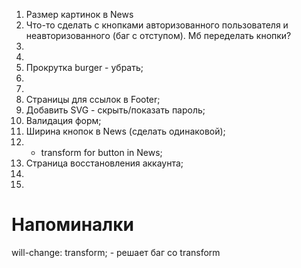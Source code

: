 1. Размер картинок в News
2. Что-то сделать с кнопками авторизованного пользователя и неавторизованного (баг с отступом). Мб переделать кнопки?
3.
4.
5. Прокрутка burger - убрать;
6.
7.
8. Страницы для ссылок в Footer;
9. Добавить SVG - скрыть/показать пароль;
10. Валидация форм;
11. Ширина кнопок в News (сделать одинаковой);
12. - transform for button in News;
13. Страница восстановления аккаунта;
14.
15.

# Напоминалки

will-change: transform; - решает баг со transform
